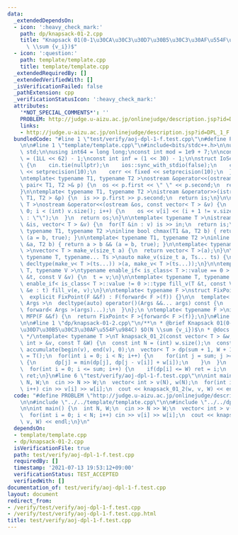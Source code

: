 ```yaml
---
data:
  _extendedDependsOn:
  - icon: ':heavy_check_mark:'
    path: dp/knapsack-01-2.cpp
    title: "Knapsack 01(0-1\u30CA\u30C3\u30D7\u30B5\u30C3\u30AF\u554F\u984C) $O(N\
      \ \\sum {v_i})$"
  - icon: ':question:'
    path: template/template.cpp
    title: template/template.cpp
  _extendedRequiredBy: []
  _extendedVerifiedWith: []
  _isVerificationFailed: false
  _pathExtension: cpp
  _verificationStatusIcon: ':heavy_check_mark:'
  attributes:
    '*NOT_SPECIAL_COMMENTS*': ''
    PROBLEM: http://judge.u-aizu.ac.jp/onlinejudge/description.jsp?id=DPL_1_F
    links:
    - http://judge.u-aizu.ac.jp/onlinejudge/description.jsp?id=DPL_1_F
  bundledCode: "#line 1 \"test/verify/aoj-dpl-1-f.test.cpp\"\n#define PROBLEM \"http://judge.u-aizu.ac.jp/onlinejudge/description.jsp?id=DPL_1_F\"\
    \n\n#line 1 \"template/template.cpp\"\n#include<bits/stdc++.h>\n\nusing namespace\
    \ std;\n\nusing int64 = long long;\nconst int mod = 1e9 + 7;\n\nconst int64 infll\
    \ = (1LL << 62) - 1;\nconst int inf = (1 << 30) - 1;\n\nstruct IoSetup {\n  IoSetup()\
    \ {\n    cin.tie(nullptr);\n    ios::sync_with_stdio(false);\n    cout << fixed\
    \ << setprecision(10);\n    cerr << fixed << setprecision(10);\n  }\n} iosetup;\n\
    \ntemplate< typename T1, typename T2 >\nostream &operator<<(ostream &os, const\
    \ pair< T1, T2 >& p) {\n  os << p.first << \" \" << p.second;\n  return os;\n\
    }\n\ntemplate< typename T1, typename T2 >\nistream &operator>>(istream &is, pair<\
    \ T1, T2 > &p) {\n  is >> p.first >> p.second;\n  return is;\n}\n\ntemplate< typename\
    \ T >\nostream &operator<<(ostream &os, const vector< T > &v) {\n  for(int i =\
    \ 0; i < (int) v.size(); i++) {\n    os << v[i] << (i + 1 != v.size() ? \" \"\
    \ : \"\");\n  }\n  return os;\n}\n\ntemplate< typename T >\nistream &operator>>(istream\
    \ &is, vector< T > &v) {\n  for(T &in : v) is >> in;\n  return is;\n}\n\ntemplate<\
    \ typename T1, typename T2 >\ninline bool chmax(T1 &a, T2 b) { return a < b &&\
    \ (a = b, true); }\n\ntemplate< typename T1, typename T2 >\ninline bool chmin(T1\
    \ &a, T2 b) { return a > b && (a = b, true); }\n\ntemplate< typename T = int64\
    \ >\nvector< T > make_v(size_t a) {\n  return vector< T >(a);\n}\n\ntemplate<\
    \ typename T, typename... Ts >\nauto make_v(size_t a, Ts... ts) {\n  return vector<\
    \ decltype(make_v< T >(ts...)) >(a, make_v< T >(ts...));\n}\n\ntemplate< typename\
    \ T, typename V >\ntypename enable_if< is_class< T >::value == 0 >::type fill_v(T\
    \ &t, const V &v) {\n  t = v;\n}\n\ntemplate< typename T, typename V >\ntypename\
    \ enable_if< is_class< T >::value != 0 >::type fill_v(T &t, const V &v) {\n  for(auto\
    \ &e : t) fill_v(e, v);\n}\n\ntemplate< typename F >\nstruct FixPoint : F {\n\
    \  explicit FixPoint(F &&f) : F(forward< F >(f)) {}\n\n  template< typename...\
    \ Args >\n  decltype(auto) operator()(Args &&... args) const {\n    return F::operator()(*this,\
    \ forward< Args >(args)...);\n  }\n};\n \ntemplate< typename F >\ninline decltype(auto)\
    \ MFP(F &&f) {\n  return FixPoint< F >{forward< F >(f)};\n}\n#line 4 \"test/verify/aoj-dpl-1-f.test.cpp\"\
    \n\n#line 1 \"dp/knapsack-01-2.cpp\"\n/**\n * @brief Knapsack 01(0-1\u30CA\u30C3\
    \u30D7\u30B5\u30C3\u30AF\u554F\u984C) $O(N \\sum {v_i})$\n * @docs docs/knapsack-01-2.md\n\
    \ */\ntemplate< typename T >\nT knapsack_01_2(const vector< T > &w, const vector<\
    \ int > &v, const T &W) {\n  const int N = (int) w.size();\n  const int sum =\
    \ accumulate(begin(v), end(v), 0);\n  vector< T > dp(sum + 1, W + 1);\n  dp[0]\
    \ = T();\n  for(int i = 0; i < N; i++) {\n    for(int j = sum; j >= v[i]; j--)\
    \ {\n      dp[j] = min(dp[j], dp[j - v[i]] + w[i]);\n    }\n  }\n  int ret = 0;\n\
    \  for(int i = 0; i <= sum; i++) {\n    if(dp[i] <= W) ret = i;\n  }\n  return\
    \ ret;\n}\n#line 6 \"test/verify/aoj-dpl-1-f.test.cpp\"\n\nint main() {\n  int\
    \ N, W;\n  cin >> N >> W;\n  vector< int > v(N), w(N);\n  for(int i = 0; i < N;\
    \ i++) cin >> v[i] >> w[i];\n  cout << knapsack_01_2(w, v, W) << endl;\n}\n"
  code: "#define PROBLEM \"http://judge.u-aizu.ac.jp/onlinejudge/description.jsp?id=DPL_1_F\"\
    \n\n#include \"../../template/template.cpp\"\n\n#include \"../../dp/knapsack-01-2.cpp\"\
    \n\nint main() {\n  int N, W;\n  cin >> N >> W;\n  vector< int > v(N), w(N);\n\
    \  for(int i = 0; i < N; i++) cin >> v[i] >> w[i];\n  cout << knapsack_01_2(w,\
    \ v, W) << endl;\n}\n"
  dependsOn:
  - template/template.cpp
  - dp/knapsack-01-2.cpp
  isVerificationFile: true
  path: test/verify/aoj-dpl-1-f.test.cpp
  requiredBy: []
  timestamp: '2021-07-13 19:53:12+09:00'
  verificationStatus: TEST_ACCEPTED
  verifiedWith: []
documentation_of: test/verify/aoj-dpl-1-f.test.cpp
layout: document
redirect_from:
- /verify/test/verify/aoj-dpl-1-f.test.cpp
- /verify/test/verify/aoj-dpl-1-f.test.cpp.html
title: test/verify/aoj-dpl-1-f.test.cpp
---
```

